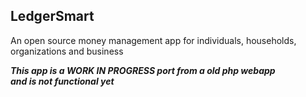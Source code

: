 ## LedgerSmart
An open source money management app for individuals, households, organizations and business


 ***This app is a WORK IN PROGRESS port from a old php webapp <br> and is not functional yet***  
